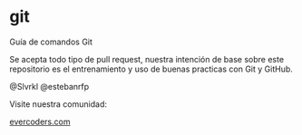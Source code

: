 git
===

Guía de comandos Git

Se acepta todo tipo de pull request, nuestra intención de base sobre este repositorio es el entrenamiento y uso de buenas practicas con Git y GitHub. 

@Slvrkl @estebanrfp

Visite nuestra comunidad:

[evercoders.com](http://evercoders.com)